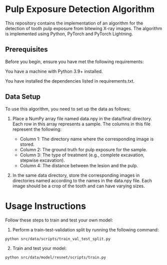 # Pulp Exposure Detection Algorithm

This repository contains the implementation of an algorithm for the detection of tooth pulp exposure from bitewing X-ray
images. The algorithm is implemented using Python, PyTorch and PyTorch Lightning.

## Prerequisites

Before you begin, ensure you have met the following requirements:

You have a machine with Python 3.9+ installed.

You have installed the dependencies listed in requirements.txt.

## Data Setup

To use this algorithm, you need to set up the data as follows:

1. Place a NumPy array file named data.npy in the data/final directory. Each row in this array represents a sample. The
   columns in this file represent the following:

    - Column 1: The directory name where the corresponding image is stored.
    - Column 2: The ground truth for pulp exposure for the sample.
    - Column 3: The type of treatment (e.g., complete excavation, stepwise excavation).
    - Column 4: The distance between the lesion and the pulp.

2. In the same data directory, store the corresponding images in directories named according to the names in the
   data.npy file. Each image should be a crop of the tooth and can have varying sizes.

# Usage Instructions

Follow these steps to train and test your own model:

1. Perform a train-test-validation split by running the following command:

```
python src/data/scripts/train_val_test_split.py
```

2. Train and test your model:

```
python src/data/model/resnet/scripts/train.py
```